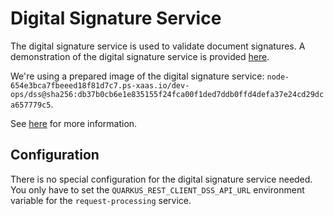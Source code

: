 # Digital Signature Service

The digital signature service is used to validate document signatures.
A demonstration of the digital signature service is provided [here](https://github.com/esig/dss-demonstrations.git).

We're using a prepared image of the digital signature service: `node-654e3bca7fbeeed18f81d7c7.ps-xaas.io/dev-ops/dss@sha256:db37b0cb6e1e835155f24fca00f1ded7ddb0ffd4defa37e24cd29dca657779c5`.

See [here](https://gitlab.eclipse.org/eclipse/xfsc/dev-ops/components/dss) for more information.

## Configuration

There is no special configuration for the digital signature service needed.
You only have to set the `QUARKUS_REST_CLIENT_DSS_API_URL` environment variable for the `request-processing` service.
